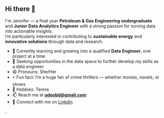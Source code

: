 ## Hi there 👋

I'm Jennifer — a final year **Petroleum & Gas Engineering undergraduate** and **Junior Data Analytics Engineer** with a strong passion for turning data into actionable insights.  
I’m particularly interested in contributing to **sustainable energy** and **innovative solutions** through data and research.  

- 🌱 Currently learning and growing into a qualified **Data Engineer**, one project at a time  
- 👯 Seeking opportunities in the data space to further develop my skills as a data engineer  
- 😄 Pronouns: She/Her  
- ⚡ Fun fact: I’m a huge fan of crime thrillers — whether movies, novels, or shows
- 🏓 Hobbies: Tennis
- 📫 Reach me at **[udeobij@gmail.com](mailto:udeobij@gmail.com)**
- 🔗 Connect with me on [Linkdin](https://www.linkedin.com/in/babej/)






.
